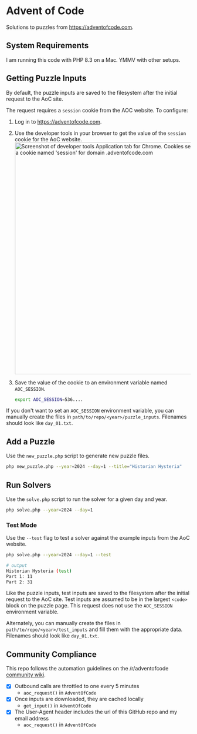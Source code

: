 # Advent of Code
Solutions to puzzles from https://adventofcode.com.

## System Requirements
I am running this code with PHP 8.3 on a Mac. YMMV with other setups.

## Getting Puzzle Inputs
By default, the puzzle inputs are saved to the filesystem after the initial request to the AoC site.

The request requires a `session` cookie from the AOC website. To configure:
1. Log in to https://adventofcode.com.
2. Use the developer tools in your browser to get the value of the `session` cookie for the AoC website.
    <img width="630" alt="Screenshot of developer tools Application tab for Chrome. Cookies section is open, showing a cookie named 'session' for domain .adventofcode.com" src="https://github.com/user-attachments/assets/55ba3ffc-4074-48cc-8fd0-1e43d8b5552f">

3. Save the value of the cookie to an environment variable named `AOC_SESSION`.
   ```bash
   export AOC_SESSION=536....
   ```
If you don't want to set an `AOC_SESSION` environment variable, you can manually create the files in `path/to/repo/<year>/puzzle_inputs`. Filenames should look like `day_01.txt`. 

## Add a Puzzle
Use the `new_puzzle.php` script to generate new puzzle files.
```bash
php new_puzzle.php --year=2024 --day=1 --title="Historian Hysteria"
```

## Run Solvers
Use the `solve.php` script to run the solver for a given day and year.
```bash
php solve.php --year=2024 --day=1       
```

### Test Mode
Use the `--test` flag to test a solver against the example inputs from the AoC website.
```bash
php solve.php --year=2024 --day=1 --test
```
```bash
# output
Historian Hysteria (test)
Part 1: 11
Part 2: 31
```
Like the puzzle inputs, test inputs are saved to the filesystem after the initial request to the AoC site. Test inputs are assumed to be in the largest `<code>` block on the puzzle page. This request does not use the `AOC_SESSION` environment variable.

Alternately, you can manually create the files in `path/to/repo/<year>/test_inputs` and fill them with the appropriate data. Filenames should look like `day_01.txt`. 

## Community Compliance
This repo follows the automation guidelines on the /r/adventofcode [community wiki](https://www.reddit.com/r/adventofcode/wiki/faqs/automation). 
- [x] Outbound calls are throttled to one every 5 minutes 
    - `aoc_request()` in `AdventOfCode`
- [x] Once inputs are downloaded, they are cached locally
    - `get_input()` in `AdventOfCode`
- [x] The User-Agent header includes the url of this GitHub repo and my email address
    - `aoc_request()` in `AdventOfCode`
